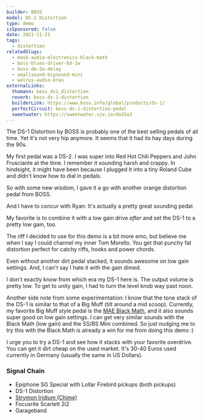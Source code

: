 ```yaml
---
builder: BOSS
model: DS-1 Distortion
type: demo
isSponsored: false
date: 2021-11-21
tags:
  - distortion
relatedSlugs:
  - mask-audio-electronics-black-math
  - boss-blues-driver-bd-2w
  - boss-dm-2w-delay
  - smallsound-bigsound-mini
  - walrus-audio-eras
externalLinks:
  thomann: boss_ds1_distortion
  reverb: boss-ds-1-distortion
  builderLink: https://www.boss.info/global/products/ds-1/
  perfectCircuit: boss-ds-1-distortion-pedal
  sweetwater: https://sweetwater.sjv.io/da2Ga3
---
```


The DS-1 Distortion by BOSS is probably one of the best selling pedals of all time. Yet it's not very hip anymore. It seems that it had its hay days during the 90s.

My first pedal was a DS-2. I was super into Red Hot Chili Peppers and John Frusciante at the time. I remember it sounding harsh and crappy. In hindsight, it might have been because I plugged it into a tiny Roland Cube and didn't know how to dial in pedals.

So with some new wisdom, I gave it a go with another orange distortion pedal from BOSS.

And I have to concur with Ryan: It's actually a pretty great sounding pedal.

My favorite is to combine it with a low gain drive _after_ and set the DS-1 to a pretty low gain, too.

The riff I decided to use for this demo is a bit more emo, but believe me when I say I could channel my inner Tom Morello. You get that punchy fat distortion perfect for catchy riffs, hooks and power chords.

Even without another dirt pedal stacked, it sounds awesome on low gain settings. And, I can't say I hate it with the gain dimed.

I don't exactly know from which era my DS-1 here is. The output volume is pretty low. To get to unity gain, I had to turn the level knob way past noon.

Another side note from some experimentation: I know that the tone stack of the DS-1 is similar to that of a Big Muff (tilt around a mid scoop).
Currently, my favorite Big Muff style pedal is the [MAE Black Math](/demos/mask-audio-electronics-black-math), and it also sounds super good on low gain settings. I can get very similar sounds with the Black Math (low gain) and the SS/BS Mini combined. So just nudging me to try this with the Black Math is already a win for me from doing this demo :)

I urge you to try a DS-1 and see how it stacks with your favorite overdrive. You can get it dirt cheap on the used market. It's 30-40 Euros used currently in Germany (usually the same in US Dollars).

### Signal Chain

- Epiphone SG Special with Lollar Firebird pickups (both pickups)
- DS-1 Distortion
- [Strymon Iridium (Chime)](/demos/strymon-iridium)
- Focusrite Scarlett 2i2
- Garageband
